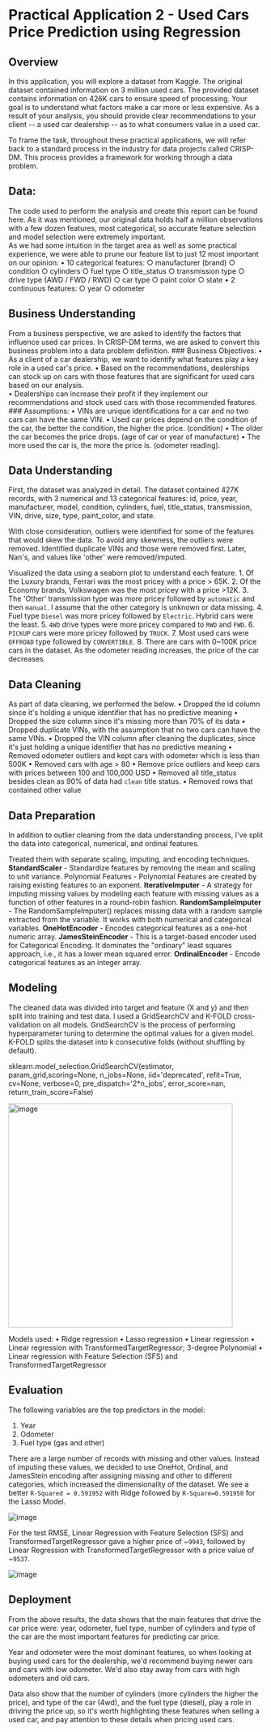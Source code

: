# Practical Application 2 - Used Cars Price Prediction using Regression

## Overview
In this application, you will explore a dataset from Kaggle. The original dataset contained information on 3 million used cars. The provided dataset contains information on 426K cars to ensure speed of processing. Your goal is to understand what factors make a car more or less expensive. As a result of your analysis, you should provide clear recommendations to your client -- a used car dealership -- as to what consumers value in a used car.

To frame the task, throughout these practical applications, we will refer back to a standard process in the industry for data projects called CRISP-DM. This process provides a framework for working through a data problem.  

## Data:
The code used to perform the analysis and create this report can be found here. 
As it was mentioned, our original data holds half a million observations with a few dozen features, most categorical, so accurate feature selection and model selection were extremely important.  
As we had some intuition in the target area as well as some practical experience, we were able to prune our feature list to just 12 most important on our opinion:
	• 10 categorical features:
		○ manufacturer (brand)
		○ condition
		○ cylinders
		○ fuel type
		○ title_status
		○ transmission type
		○ drive type (AWD / FWD / RWD)
		○ car type
		○ paint color
		○ state
	• 2 continuous features:
		○ year
		○ odometer



## Business Understanding

From a business perspective, we are asked to identify the factors that influence used car prices. In CRISP-DM terms, we are asked to convert this business problem into a data problem definition.
		### Business Objectives:
			• As a client of a car dealership, we want to identify what features play a key role in a used car's price. 
			• Based on the recommendations, dealerships can stock up on cars with those features that are significant for used cars based on our analysis.  
			• Dealerships can increase their profit if they implement our recommendations and stock used cars with those recommended features. 
		### Assumptions: 
			• VINs are unique identifications for a car and no two cars can have the same VIN. 
			• Used car prices depend on the condition of the car, the better the condition, the higher the price. (condition) 
			• The older the car becomes the price drops. (age of car or year of manufacture) 
			• The more used the car is, the more the price is. (odometer reading). 


## Data Understanding
First, the dataset was analyzed in detail. The dataset contained 427K records, with 3 numerical and 13 categorical features: id, price, year, manufacturer, model, condition, cylinders, fuel, title_status, transmission, VIN, drive, size, type, paint_color, and state. 

With close consideration, outliers were identified for some of the features that would skew the data. To avoid any skewness, the outliers were removed. Identified duplicate VINs and those were removed first. Later, Nan's, and values like 'other' were removed/imputed. 

Visualized the data using a seaborn plot to understand each feature. 
	1. Of the Luxury brands, Ferrari was the most pricey with a price > 65K. 
	2. Of the Economy brands, Volkswagen was the most pricey with a price >12K. 
	3. The 'Other' transmission type was more pricey followed by `automatic` and then `manual`. I assume that the other category is unknown or data missing. 
	4. Fuel type `Diesel` was more pricey followed by `Electric`. Hybrid cars were the least. 
	5. `4WD` drive types were more pricey compared to `RWD` and `FWD`. 
	6. `PICKUP` cars were more pricey followed by `TRUCK`. 
	7. Most used cars were `OFFROAD` type followed by `CONVERTIBLE`. 
	8. There are cars with 0~100K price cars in the dataset. As the odometer reading increases, the price of the car decreases. 

## Data Cleaning
As part of data cleaning, we performed the below.
	• Dropped the id column since it's holding a unique identifier that has no predictive meaning
	• Dropped the size column since it's missing more than 70% of its data
	• Dropped duplicate VINs, with the assumption that no two cars can have the same VINs. 
	• Dropped the VIN column after cleaning the duplicates, since it's just holding a unique identifier that has no predictive meaning
	• Removed odometer outliers and kept cars with odometer which is less than 500K
	• Removed cars with age > 80
	• Remove price outliers and keep cars with prices between 100 and 100,000 USD 
	• Removed all title_status besides clean as 90% of data had `clean` title status.
	• Removed rows that contained other value  
			

## Data Preparation
In addition to outlier cleaning from the data understanding process, I've split the data into categorical, numerical, and ordinal features. 

Treated them with separate scaling, imputing, and encoding techniques.
**StandardScaler** - Standardize features by removing the mean and scaling to unit variance.
Polynomial Features - Polynomial Features are created by raising existing features to an exponent.
**IterativeImputer** - A strategy for imputing missing values by modeling each feature with missing values as a function of other features in a round-robin fashion.
**RandomSampleImputer** - The RandomSampleImputer() replaces missing data with a random sample extracted from the variable. It works with both numerical and categorical variables.
**OneHotEncoder** - Encodes categorical features as a one-hot numeric array.
**JamesSteinEncoder** - This is a target-based encoder used for Categorical Encoding. It dominates the "ordinary" least squares approach, i.e., it has a lower mean squared error.
**OrdinalEncoder** - Encode categorical features as an integer array.


## Modeling
The cleaned data was divided into target and feature (X and y) and then split into training and test data. I used a GridSearchCV and K-FOLD cross-validation on all models. GridSearchCV is the process of performing hyperparameter tuning to determine the optimal values for a given model. K-FOLD splits the dataset into k consecutive folds (without shuffling by default).

sklearn.model_selection.GridSearchCV(estimator, param_grid,scoring=None,
          n_jobs=None, iid='deprecated', refit=True, cv=None, verbose=0, 
          pre_dispatch='2*n_jobs', error_score=nan, return_train_score=False)
          
<img width="443" alt="image" src="https://github.com/deepasarojam-2024/UC-Berkeley-ML-AI/assets/153694311/e0e365bb-4543-4bba-9257-9d03518a00e1">

Models used:
	• Ridge regression
	• Lasso regression 
	• Linear regression
	• Linear regression with TransformedTargetRegressor; 3-degree Polynomial
	• Linear regression with Feature Selection (SFS) and TransformedTargetRegressor 

## Evaluation
The following variables are the top predictors in the model:

1.   Year
2.   Odometer
3.    Fuel type (gas and other)


There are a large number of records with missing and other values. Instead of imputing these values, we decided to use OneHot, Ordinal, and JamesStein encoding after assigning missing and other to different categories, which increased the dimensionality of the dataset. 
We see a better `R-Squared = 0.591952` with Ridge followed by `R-Square=0.591950` for the Lasso Model. 

![image](https://github.com/deepasarojam-2024/UC-Berkeley-ML-AI/assets/153694311/5e50f15a-49f3-4b51-88bf-07613d2f547f)

For the test RMSE, Linear Regression with Feature Selection (SFS) and TransformedTargetRegressor gave a higher price of ~`9943`, followed by Linear Regression with TransformedTargetRegressor with a price value of ~`9537`.

![image](https://github.com/deepasarojam-2024/UC-Berkeley-ML-AI/assets/153694311/b6edcf68-acfe-4e13-b8cc-8763ff88e6af)



## Deployment
From the above results, the data shows that the main features that drive the car price were: year, odometer, fuel type, number of cylinders and type of the car are the most important features for predicting car price.

Year and odometer were the most dominant features, so when looking at buying used cars for the dealership, we'd recommend buying newer cars and cars with low odometer. We'd also stay away from cars with high odometers and old cars.

Data also show that the number of cylinders (more cylinders the higher the price), and type of the car (4wd), and the fuel type (diesel), play a role in driving the price up, so it's worth highlighting these features when selling a used car, and pay attention to these details when pricing used cars.

